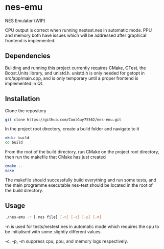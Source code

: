 # nes-emu

NES Emulator (WIP)

CPU output is correct when running nestest.nes in automatic mode. PPU and memory both have issues which will be addressed after graphical frontend is implemented.

## Dependencies

Building and running this project currently requires CMake, CTest, the Boost.Units library, and unistd.h. unistd.h is only needed for getopt in src/app/main.cpp, and is only temporary until a proper frontend is implemented in Qt.

## Installation

Clone the repository
```bash
git clone https://github.com/CoolGuy75562/nes-emu.git
```

In the project root directory, create a build folder and navigate to it
```bash
mkdir build
cd build
```

From the root of the build directory, run CMake on the project root directory, then run the makefile that CMake has just created
```bash
cmake ..
make
```

The makefile should successfully build everything and run some tests, and the main programme executable nes-test should be located in the root of the build directory.

## Usage

```bash
./nes-emu -r [.nes file] [-n] [-c] [-p] [-m]
```

-n is used for tests/nestest.nes in automatic mode which requires the cpu to be initialised with some slightly different values.

-c, -p, -m suppress cpu, ppu, and memory logs respectively.
